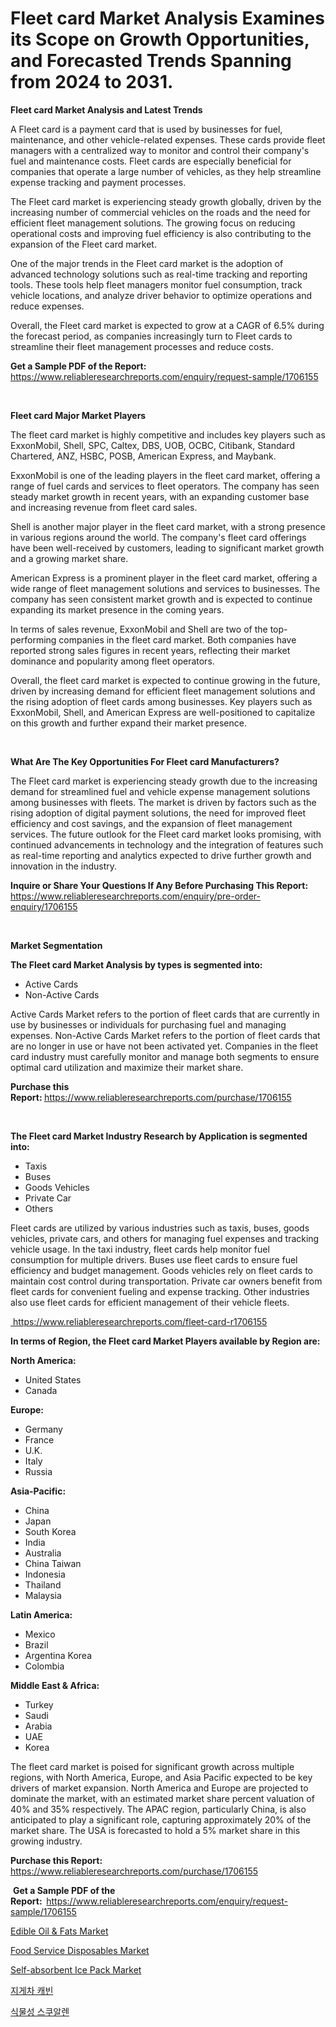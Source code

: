 <p><h1>Fleet card Market Analysis Examines its Scope on Growth Opportunities, and Forecasted Trends Spanning from 2024 to 2031.</h1></p><p><strong>Fleet card Market Analysis and Latest Trends</strong></p>
<p><p>A Fleet card is a payment card that is used by businesses for fuel, maintenance, and other vehicle-related expenses. These cards provide fleet managers with a centralized way to monitor and control their company's fuel and maintenance costs. Fleet cards are especially beneficial for companies that operate a large number of vehicles, as they help streamline expense tracking and payment processes.</p><p>The Fleet card market is experiencing steady growth globally, driven by the increasing number of commercial vehicles on the roads and the need for efficient fleet management solutions. The growing focus on reducing operational costs and improving fuel efficiency is also contributing to the expansion of the Fleet card market.</p><p>One of the major trends in the Fleet card market is the adoption of advanced technology solutions such as real-time tracking and reporting tools. These tools help fleet managers monitor fuel consumption, track vehicle locations, and analyze driver behavior to optimize operations and reduce expenses.</p><p>Overall, the Fleet card market is expected to grow at a CAGR of 6.5% during the forecast period, as companies increasingly turn to Fleet cards to streamline their fleet management processes and reduce costs.</p></p>
<p><strong>Get a Sample PDF of the Report:&nbsp;</strong> <a href="https://www.reliableresearchreports.com/enquiry/request-sample/1706155">https://www.reliableresearchreports.com/enquiry/request-sample/1706155</a></p>
<p>&nbsp;</p>
<p><strong>Fleet card Major Market Players</strong></p>
<p><p>The fleet card market is highly competitive and includes key players such as ExxonMobil, Shell, SPC, Caltex, DBS, UOB, OCBC, Citibank, Standard Chartered, ANZ, HSBC, POSB, American Express, and Maybank. </p><p>ExxonMobil is one of the leading players in the fleet card market, offering a range of fuel cards and services to fleet operators. The company has seen steady market growth in recent years, with an expanding customer base and increasing revenue from fleet card sales.</p><p>Shell is another major player in the fleet card market, with a strong presence in various regions around the world. The company's fleet card offerings have been well-received by customers, leading to significant market growth and a growing market share.</p><p>American Express is a prominent player in the fleet card market, offering a wide range of fleet management solutions and services to businesses. The company has seen consistent market growth and is expected to continue expanding its market presence in the coming years.</p><p>In terms of sales revenue, ExxonMobil and Shell are two of the top-performing companies in the fleet card market. Both companies have reported strong sales figures in recent years, reflecting their market dominance and popularity among fleet operators.</p><p>Overall, the fleet card market is expected to continue growing in the future, driven by increasing demand for efficient fleet management solutions and the rising adoption of fleet cards among businesses. Key players such as ExxonMobil, Shell, and American Express are well-positioned to capitalize on this growth and further expand their market presence.</p></p>
<p>&nbsp;</p>
<p><strong>What Are The Key Opportunities For Fleet card Manufacturers?</strong></p>
<p><p>The Fleet card market is experiencing steady growth due to the increasing demand for streamlined fuel and vehicle expense management solutions among businesses with fleets. The market is driven by factors such as the rising adoption of digital payment solutions, the need for improved fleet efficiency and cost savings, and the expansion of fleet management services. The future outlook for the Fleet card market looks promising, with continued advancements in technology and the integration of features such as real-time reporting and analytics expected to drive further growth and innovation in the industry.</p></p>
<p><strong>Inquire or Share Your Questions If Any Before Purchasing This Report:</strong> <a href="https://www.reliableresearchreports.com/enquiry/pre-order-enquiry/1706155">https://www.reliableresearchreports.com/enquiry/pre-order-enquiry/1706155</a></p>
<p>&nbsp;</p>
<p><strong>Market Segmentation</strong></p>
<p><strong>The Fleet card Market Analysis by types is segmented into:</strong></p>
<p><ul><li>Active Cards</li><li>Non-Active Cards</li></ul></p>
<p><p>Active Cards Market refers to the portion of fleet cards that are currently in use by businesses or individuals for purchasing fuel and managing expenses. Non-Active Cards Market refers to the portion of fleet cards that are no longer in use or have not been activated yet. Companies in the fleet card industry must carefully monitor and manage both segments to ensure optimal card utilization and maximize their market share.</p></p>
<p><strong>Purchase this Report:&nbsp;</strong><a href="https://www.reliableresearchreports.com/purchase/1706155">https://www.reliableresearchreports.com/purchase/1706155</a></p>
<p>&nbsp;</p>
<p><strong>The Fleet card Market Industry Research by Application is segmented into:</strong></p>
<p><ul><li>Taxis</li><li>Buses</li><li>Goods Vehicles</li><li>Private Car</li><li>Others</li></ul></p>
<p><p>Fleet cards are utilized by various industries such as taxis, buses, goods vehicles, private cars, and others for managing fuel expenses and tracking vehicle usage. In the taxi industry, fleet cards help monitor fuel consumption for multiple drivers. Buses use fleet cards to ensure fuel efficiency and budget management. Goods vehicles rely on fleet cards to maintain cost control during transportation. Private car owners benefit from fleet cards for convenient fueling and expense tracking. Other industries also use fleet cards for efficient management of their vehicle fleets.</p></p>
<p><a href="https://www.reliableresearchreports.com/fleet-card-r1706155">&nbsp;https://www.reliableresearchreports.com/fleet-card-r1706155</a></p>
<p><strong>In terms of Region, the Fleet card Market Players available by Region are:</strong></p>
<p>
    <p> <strong> North America: </strong>
        <ul>
            <li>United States</li>
            <li>Canada</li>
        </ul>
        </p> 
    <p> <strong> Europe: </strong>
        <ul>
            <li>Germany</li>
            <li>France</li>
            <li>U.K.</li>
            <li>Italy</li>
            <li>Russia</li>
        </ul>
        </p> 
    <p> <strong> Asia-Pacific: </strong>
        <ul>
            <li>China</li>
            <li>Japan</li>
            <li>South Korea</li>
            <li>India</li>
            <li>Australia</li>
            <li>China Taiwan</li>
            <li>Indonesia</li>
            <li>Thailand</li>
            <li>Malaysia</li>
        </ul>
        </p> 
    <p> <strong> Latin America: </strong>
        <ul>
            <li>Mexico</li>
            <li>Brazil</li>
            <li>Argentina Korea</li>
            <li>Colombia</li>
        </ul>
        </p> 
    <p> <strong> Middle East & Africa: </strong>
        <ul>
            <li>Turkey</li>
            <li>Saudi</li>
            <li>Arabia</li>
            <li>UAE</li>
            <li>Korea</li>
        </ul>
    </p>
    </p>
<p><p>The fleet card market is poised for significant growth across multiple regions, with North America, Europe, and Asia Pacific expected to be key drivers of market expansion. North America and Europe are projected to dominate the market, with an estimated market share percent valuation of 40% and 35% respectively. The APAC region, particularly China, is also anticipated to play a significant role, capturing approximately 20% of the market share. The USA is forecasted to hold a 5% market share in this growing industry.</p></p>
<p><strong>Purchase this Report: </strong><a href="https://www.reliableresearchreports.com/purchase/1706155">https://www.reliableresearchreports.com/purchase/1706155</a></p>
<p>&nbsp;<strong>Get a Sample PDF of the Report:&nbsp;&nbsp;</strong><a href="https://www.reliableresearchreports.com/enquiry/request-sample/1706155">https://www.reliableresearchreports.com/enquiry/request-sample/1706155</a></p>
<p><strong></strong></p>
<p><p><a href="https://issuu.com/reportprime-2/docs/edible-oil-fats-market-size-2030.pptx">Edible Oil & Fats Market</a></p><p><a href="https://issuu.com/reportprime-2/docs/food-service-disposables-market-size-2030.pptx">Food Service Disposables Market</a></p><p><a href="https://github.com/peachesmcdowel1/Market-Research-Report-List-3/blob/main/self-absorbent-ice-pack-market.md">Self-absorbent Ice Pack Market</a></p><p><a href="https://github.com/mdmazharulnwr786/Market-Research-Report-List-1/blob/main/2107051109829.md">지게차 캐빈</a></p><p><a href="https://github.com/OwenHamiytll568745/Market-Research-Report-List-2/blob/main/8801983109830.md">식물성 스쿠알렌</a></p></p>